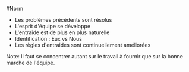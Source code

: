 #Norm
+ Les problèmes précédents sont résolus
+ L'esprit d'équipe se développe
+ L'entraide est de plus en plus naturelle
+ Identification : Eux vs Nous
+ Les règles d'entraides sont continuellement améliorées

Note:
Il faut se concentrer autant sur le travail à fournir que sur la bonne marche de l'équipe.